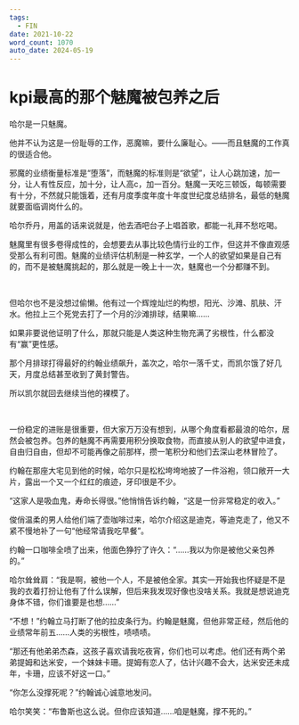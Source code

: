 ```yaml
---
tags:
  - FIN
date: 2021-10-22
word_count: 1070
auto_date: 2024-05-19
---
```


# kpi最高的那个魅魔被包养之后

哈尔是一只魅魔。

他并不认为这是一份耻辱的工作，恶魔嘛，要什么廉耻心。——而且魅魔的工作真的很适合他。

邪魔的业绩衡量标准是“堕落”，而魅魔的标准则是“欲望”，让人心跳加速，加一分，让人有性反应，加十分，让人高c，加一百分。魅魔一天吃三顿饭，每顿需要有十分，不然就只能饿着，还有月度季度年度十年度世纪度总结排名，最低的魅魔就要面临调岗什么的。

哈尔乔丹，用盖的话来说就是，他去酒吧台子上唱首歌，都能一礼拜不愁吃喝。

魅魔里有很多卷得成性的，会想要去从事比较色情行业的工作，但这并不像直观感受那么有利可图。魅魔的业绩评估机制是一种玄学，一个人的欲望如果是自己有的，而不是被魅魔挑起的，那么就是一晚上十一次，魅魔也一个分都赚不到。

<br>

但哈尔也不是没想过偷懒。他有过一个辉煌灿烂的构想，阳光、沙滩、肌肤、汗水。他拉上三个死党去打了一个月的沙滩排球，结果嘛……

如果非要说他证明了什么，那就只能是人类这种生物充满了劣根性，什么都没有“赢”更性感。

那个月排球打得最好的约翰业绩飙升，盖次之，哈尔一落千丈，而凯尔饿了好几天，月度总结甚至收到了黄封警告。

所以凯尔就回去继续当他的裸模了。

<br>

一份稳定的进账是很重要，但大家万万没有想到，从哪个角度看都最浪的哈尔，居然会被包养。包养的魅魔不再需要用积分换取食物，而直接从别人的欲望中进食，自由归自由，但却不可能再像之前那样，攒一笔积分和他们去深山老林冒险了。

约翰在那座大宅见到他的时候，哈尔只是松松垮垮地披了一件浴袍，领口敞开一大片，露出一个又一个红红的痕迹，牙印很是不少。

“这家人是吸血鬼，寿命长得很。”他悄悄告诉约翰，“这是一份非常稳定的收入。”

俊俏温柔的男人给他们端了壶咖啡过来，哈尔介绍这是迪克，等迪克走了，他又不紧不慢地补了一句“他经常请我吃早餐”。

约翰一口咖啡全喷了出来，他面色狰狞了许久：“……我以为你是被他父亲包养的。”

哈尔耸耸肩：“我是啊，被他一个人，不是被他全家。其实一开始我也怀疑是不是我的衣着打扮让他有了什么误解，但后来我发现好像也没啥关系。我就是想说迪克身体不错，你们谁要是也想……”

“不想！”约翰立马打断了他的拉皮条行为。约翰是魅魔，但他非常正经，然后他的业绩常年前五……人类的劣根性，啧啧啧。

“那还有他弟弟杰森，这孩子喜欢请我吃夜宵，你们也可以考虑。他们还有两个弟弟提姆和达米安，一个妹妹卡珊。提姆有恋人了，估计兴趣不会大，达米安还未成年，卡珊，应该不好这一口。”

“你怎么没撑死呢？”约翰诚心诚意地发问。

哈尔笑笑：“布鲁斯也这么说。但你应该知道……咱是魅魔，撑不死的。”

